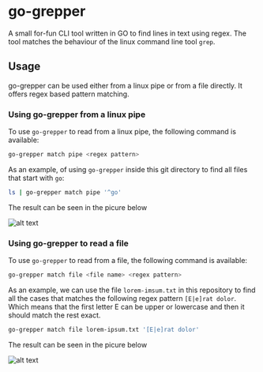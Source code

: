 # go-grepper

A small for-fun CLI tool written in GO to find lines in text using regex. The tool matches the behaviour of the linux command line tool `grep`.

## Usage

go-grepper can be used either from a linux pipe or from a file directly. It offers regex based pattern matching.

### Using go-grepper from a linux pipe

To use `go-grepper` to read from a linux pipe, the following command is available:

```bash
go-grepper match pipe <regex pattern>
```

As an example, of using `go-grepper` inside this git directory to find all files that start with `go`:

```bash
ls | go-grepper match pipe '^go'
```

The result can be seen in the picure below

![alt text](https://github.com/TheisFerre/go-grepper/blob/main/go-grepper-pipe.png)

### Using go-grepper to read a file

To use `go-grepper` to read from a file, the following command is available:

```bash
go-grepper match file <file name> <regex pattern>
```

As an example, we can use the file `lorem-imsum.txt` in this repository to find all the cases that matches the following regex pattern `[E|e]rat dolor`. Which means that the first letter E can be upper or lowercase and then it should match the rest exact.

```bash
go-grepper match file lorem-ipsum.txt '[E|e]rat dolor'
```

The result can be seen in the picure below

![alt text](https://github.com/TheisFerre/go-grepper/blob/main/go-grepper-file.png)
